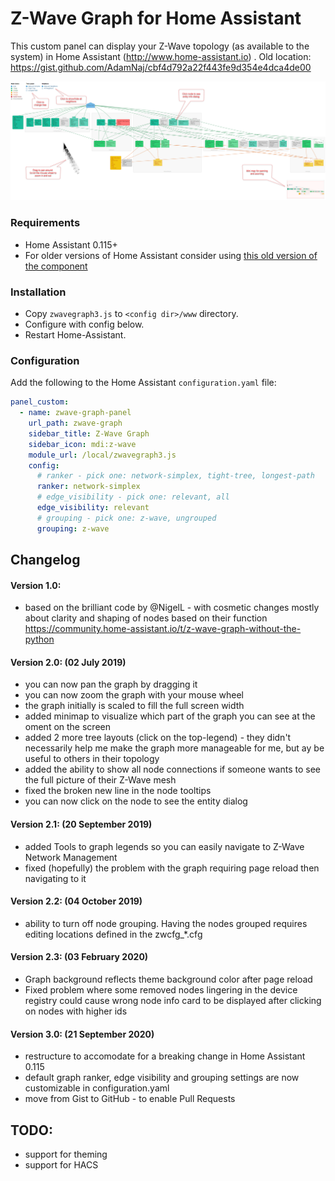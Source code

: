 # Z-Wave Graph for Home Assistant

This custom panel can display your Z-Wave topology (as available to the system) in Home Assistant (http://www.home-assistant.io) .
Old location: https://gist.github.com/AdamNaj/cbf4d792a22f443fe9d354e4dca4de00


![Sample screenshot](screenshot.png?raw=true "Sample screenshot")

### Requirements
- Home Assistant 0.115+
- For older versions of Home Assistant consider using [this old version of the component](https://gist.github.com/AdamNaj/cbf4d792a22f443fe9d354e4dca4de00)

### Installation

- Copy `zwavegraph3.js`  to `<config dir>/www` directory.
- Configure with config below.
- Restart Home-Assistant.

### Configuration
Add the following to the Home Assistant `configuration.yaml` file:

```yaml
panel_custom:
  - name: zwave-graph-panel
    url_path: zwave-graph
    sidebar_title: Z-Wave Graph
    sidebar_icon: mdi:z-wave
    module_url: /local/zwavegraph3.js
    config:
      # ranker - pick one: network-simplex, tight-tree, longest-path
      ranker: network-simplex
      # edge_visibility - pick one: relevant, all
      edge_visibility: relevant
      # grouping - pick one: z-wave, ungrouped
      grouping: z-wave
```

## Changelog

#### Version 1.0:
- based on the brilliant code by @NigelL - with cosmetic changes mostly about clarity and shaping of nodes based on their function
  https://community.home-assistant.io/t/z-wave-graph-without-the-python
#### Version 2.0: (02 July 2019)
- you can now pan the graph by dragging it
- you can now zoom the graph with your mouse wheel
- the graph initially is scaled to fill the full screen width
- added minimap to visualize which part of the graph you can see at the oment on the screen
- added 2 more tree layouts (click on the top-legend) - they didn't necessarily help me make the graph more manageable for me, but ay be useful to others in their topology
- added the ability to show all node connections if someone wants to see the full picture of their Z-Wave mesh
- fixed the broken new line in the node tooltips
- you can now click on the node to see the entity dialog
#### Version 2.1: (20 September 2019)
- added Tools to graph legends so you can easily navigate to Z-Wave Network Management
- fixed (hopefully) the problem with the graph requiring page reload then navigating to it
#### Version 2.2: (04 October 2019)
- ability to turn off node grouping. Having the nodes grouped requires editing locations defined in the zwcfg_*.cfg
#### Version 2.3: (03 February 2020)
- Graph background reflects theme background color after page reload
- Fixed problem where some removed nodes lingering in the device registry could cause wrong node info card to be displayed after clicking on nodes with higher ids
#### Version 3.0: (21 September 2020)
- restructure to accomodate for a breaking change in Home Assistant 0.115
- default graph ranker, edge visibility and grouping settings are now customizable in configuration.yaml
- move from Gist to GitHub - to enable Pull Requests

## TODO:
- support for theming
- support for HACS